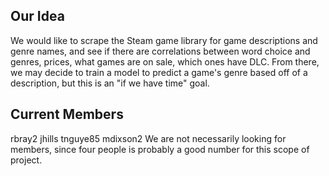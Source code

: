 
## Our Idea
We would like to scrape the Steam game library for game descriptions and genre names, and see if there are correlations between word choice and genres, prices, what games are on sale, which ones have DLC. From there, we may decide to train a model to predict a game's genre based off of a description, but this is an "if we have time" goal.

## Current Members
rbray2 jhills tnguye85 mdixson2
We are not necessarily looking for members, since four people is probably a good number for this scope of project.
